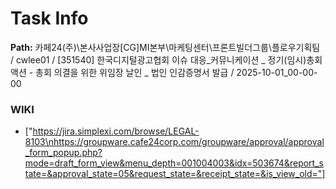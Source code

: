 # Task Info

**Path:** 카페24(주)\본사사업장\[CG]MI본부\마케팅센터\프론트빌더그룹\플로우기획팀 / cwlee01 / [351540] 한국디지털광고협회 이슈 대응_커뮤니케이션 _ 정기(임시)총회 액션 - 총회 의결을 위한 위임장 날인 _ 법인 인감증명서 발급 / 2025-10-01_00-00-00

### WIKI
- ["https://jira.simplexi.com/browse/LEGAL-8103\nhttps://groupware.cafe24corp.com/groupware/approval/approval_form_popup.php?mode=draft_form_view&menu_depth=001004003&idx=503674&report_state=&approval_state=05&request_state=&receipt_state=&is_view_old="]

